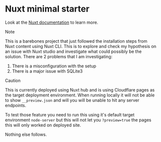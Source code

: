 # Nuxt minimal starter

Look at the [Nuxt documentation](https://nuxt.com/docs/getting-started/introduction) to learn more.

> [!NOTE]
> This is a barebones project that just followed the installation steps from Nuxt content using Nuxt CLI. This is to explore and check my hypothesis on an issue with Nuxt studio and investigate what could possibly be the solution. There are 2 problems that I am investigating:
>
> 1. There is a misconfiguration with the setup
> 2. There is a major issue with SQLite3

> [!CAUTION]
> This is currently deployed using Nuxt hub and is using Cloudflare pages as the target deployment environment. When running locally it will not be able to show `__preview.json` and will you will be unable to hit any server endpoints.
>
> To test those feature you need to run this using it's default target environment `node-server` but this will not let you `?preview=true` the pages this will only worked on deployed site.

Nothing else follows.
